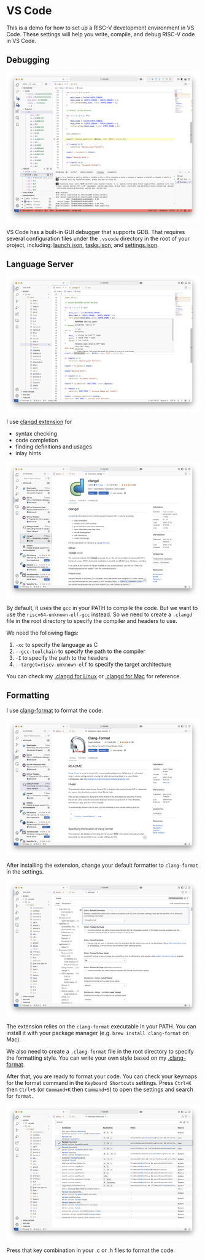 # VS Code

This is a demo for how to set up a RISC-V development environment in VS Code.
These settings will help you write, compile, and debug RISC-V code in VS Code.

## Debugging

![debug](./resources/debug.png)

VS Code has a built-in GUI debugger that supports GDB.
That requires several configuration files under the `.vscode` directory in the root of your project, including: [launch.json](./template/.vscode/launch.json), [tasks.json](./template/.vscode/tasks.json), and [settings.json](./template/.vscode/settings.json).

## Language Server

![clangd_effect](./resources/clangd_effect.png)

I use [clangd extension](https://marketplace.visualstudio.com/items?itemName=llvm-vs-code-extensions.vscode-clangd)
for
- syntax checking
- code completion
- finding definitions and usages
- inlay hints

![clangd](./resources/clangd.png)

By default, it uses the `gcc` in your PATH to compile the code.
But we want to use the `riscv64-unknown-elf-gcc` instead.
So we need to create a `.clangd` file in the root directory to specify the compiler and headers to use.

We need the following flags:
1. `-xc` to specify the language as C
2. `--gcc-toolchain` to specify the path to the compiler
3. `-I` to specify the path to the headers
4. `--target=riscv-unknown-elf` to specify the target architecture

You can check my [.clangd for Linux](./resources/.clangd_linux) or [.clangd for Mac](./resources/.clangd_mac) for reference.

## Formatting

I use [clang-format](https://marketplace.visualstudio.com/items?itemName=xaver.clang-format)
to format the code.

![clang-format](./resources/clang_format.png)

After installing the extension, change your default formatter to `clang-format` in the settings.

![default_formatter](./resources/default_formatter.png)

The extension relies on the `clang-format` executable in your PATH.
You can install it with your package manager (e.g. `brew install clang-format` on Mac).

We also need to create a `.clang-format` file in the root directory to specify the formatting style.
You can write your own style based on my [.clang-format](./template/.clang-format).

After that, you are ready to format your code.
You can check your keymaps for the format command in the `Keyboard Shortcuts` settings.
Press `Ctrl+K` then `Ctrl+S` (or `Command+K` then `Command+S`) to open the settings and search for `format`.

![format_keymap](./resources/format_keymap.png)

Press that key combination in your .c or .h files to format the code.